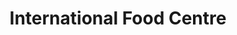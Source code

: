 ---
title: "International Food Centre"
url: /cardiff/international-food-centre/
shop: Supermarkt
---